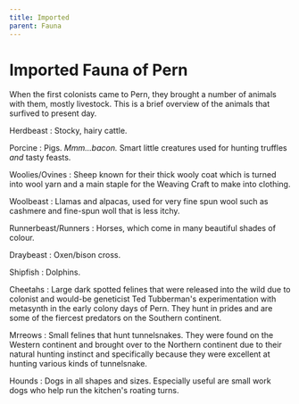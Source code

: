 ```yaml
---
title: Imported
parent: Fauna
---
```


# Imported Fauna of Pern

When the first colonists came to Pern, they brought a number of animals with them, mostly livestock. This is a brief overview of the animals that surfived to present day. 

Herdbeast
: Stocky, hairy cattle.  

Porcine
: Pigs. <i>Mmm…bacon.</i> Smart little creatures used for hunting truffles <i>and</i> tasty feasts. 

Woolies/Ovines
: Sheep known for their thick wooly coat which is turned into wool yarn and a main staple for the Weaving Craft to make into clothing. 

Woolbeast
: Llamas and alpacas, used for very fine spun wool such as cashmere and fine-spun woll that is less itchy. 

Runnerbeast/Runners
: Horses, which come in many beautiful shades of colour. 

Draybeast
: Oxen/bison cross.  

Shipfish
: Dolphins. 

Cheetahs
: Large dark spotted felines that were released into the wild due to colonist and would-be geneticist Ted Tubberman's experimentation with metasynth in the early colony days of Pern. They hunt in prides and are some of the fiercest predators on the Southern continent.  

Mrreows
: Small felines that hunt tunnelsnakes. They were found on the Western continent and brought over to the Northern continent due to their natural hunting instinct and specifically because they were excellent at hunting various kinds of tunnelsnake. 

Hounds
: Dogs in all shapes and sizes. Especially useful are small work dogs who help run the kitchen's roating turns.



